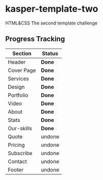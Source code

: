 # kasper-template-two
HTML&amp;CSS The second template challenge

## Progress Tracking 

| Section | Status |
| --- | --- |
|Header|**Done**|
|Cover Page| **Done**|
|Services| **Done**|
|Design | **Done**|
|Portfolio| **Done** |
|Video | **Done** |
|About | **Done** | 
|Stats | **Done** | 
|Our-skills | **Done** | 
|Quote |undone|
|Pricing |undone| 
|Subscribe |undone| 
|Contact |undone|
|Footer |undone|
